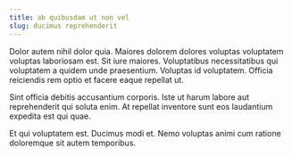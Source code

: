```yaml
---
title: ab quibusdam ut non vel
slug: ducimus reprehenderit
---
```


Dolor autem nihil dolor quia. Maiores dolorem dolores voluptas voluptatem voluptas laboriosam est. Sit iure maiores. Voluptatibus necessitatibus qui voluptatem a quidem unde praesentium. Voluptas id voluptatem. Officia reiciendis rem optio et facere eaque repellat ut.

Sint officia debitis accusantium corporis. Iste ut harum labore aut reprehenderit qui soluta enim. At repellat inventore sunt eos laudantium expedita est qui quae.

Et qui voluptatem est. Ducimus modi et. Nemo voluptas animi cum ratione doloremque sit autem temporibus.
